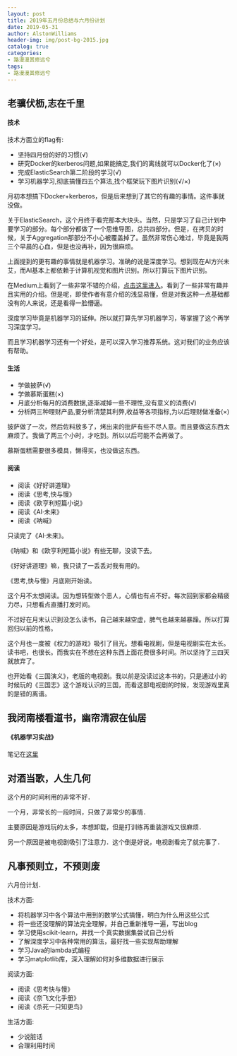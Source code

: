 ```yaml
---
layout: post
title: 2019年五月份总结与六月份计划
date: 2019-05-31
author: AlstonWilliams
header-img: img/post-bg-2015.jpg
catalog: true
categories:
- 路漫漫其修远兮
tags:
- 路漫漫其修远兮
---
```


## 老骥伏枥,志在千里

#### 技术

技术方面立的flag有:
- 坚持四月份的好的习惯(√)
- 研究Docker的kerberos问题,如果能搞定,我们的离线就可以Docker化了(×)
- 完成ElasticSearch第二阶段的学习(√)
- 学习机器学习,彻底搞懂四五个算法,找个框架玩下图片识别(√/×)

月初本想搞下Docker+kerberos，但是后来想到了其它的有趣的事情。这件事就没做。

关于ElasticSearch，这个月终于看完那本大块头。当然，只是学习了自己计划中要学习的部分。每个部分都做了一个思维导图，总共四部分。但是，在拷贝的时候，关于Aggregation那部分不小心被覆盖掉了。虽然非常伤心难过，毕竟是我两三个早晨的心血，但是也没再补，因为很麻烦。

上面提到的更有趣的事情就是机器学习。准确的说是深度学习。想到现在AI方兴未艾，而AI基本上都依赖于计算机视觉和图片识别。所以打算玩下图片识别。

在Medium上看到了一些非常不错的介绍，[点击这里进入](https://medium.com/@ageitgey)。看到了一些非常有趣并且实用的介绍。但是呢，即使作者有意介绍的浅显易懂，但是对我这种一点基础都没有的人来说，还是看得一脸懵逼。

深度学习毕竟是机器学习的延伸。所以就打算先学习机器学习，等掌握了这个再学习深度学习。

而且学习机器学习还有一个好处，是可以深入学习推荐系统。这对我们的业务应该有帮助。

#### 生活

- 学做披萨(√)
- 学做慕斯蛋糕(×)
- 月底分析每月的消费数据,逐渐减掉一些不理性,没有意义的消费(√)
- 分析两三种理财产品,要分析清楚其利弊,收益等各项指标,为以后理财做准备(×)

披萨做了一次，然后佐料放多了，烤出来的批萨有些不尽人意。而且要做这东西太麻烦了。我做了两三个小时，才吃到。所以以后可能不会再做了。

慕斯蛋糕需要很多模具，懒得买，也没做这东西。

#### 阅读

- 阅读《好好讲道理》
- 阅读《思考,快与慢》
- 阅读《欧亨利短篇小说》
- 阅读《AI·未来》
- 阅读《呐喊》

只读完了《AI·未来》。

《呐喊》和《欧亨利短篇小说》有些无聊，没读下去。

《好好讲道理》嘛，我只读了一丢丢对我有用的。

《思考,快与慢》月底刚开始读。

这个月不太想阅读。因为想转型做个恶人，心情也有点不好。每次回到家都会精疲力尽，只想看点直播打发时间。

不过好在月末认识到没怎么读书，自己越来越空虚，脾气也越来越暴躁。所以打算回归以前的性格。

这个月也一度被《权力的游戏》吸引了目光。想看电视剧，但是电视剧实在太长。读书吧，也很长。而我实在不想在这种东西上面花费很多时间。所以坚持了三四天就放弃了。

也开始看《三国演义》，老版的电视剧。我以前是没读过这本书的，只是通过小的时候玩的《三国志》这个游戏认识的三国，而看这部电视剧的时候，发现游戏里真的是错的离谱。

## 我闭南楼看道书，幽帘清寂在仙居

#### 《机器学习实战》

笔记在[这里](https://alstonwilliams.github.io/%E8%AF%BB%E4%B9%A6%E7%AC%94%E8%AE%B0/2019/05/24/MachineLearningInAction-%E8%AF%BB%E4%B9%A6%E7%AC%94%E8%AE%B0/)

## 对酒当歌，人生几何

这个月的时间利用的非常不好．

一个月，非常长的一段时间，只做了非常少的事情．

主要原因是游戏玩的太多，本想卸载，但是打训练再重装游戏又很麻烦．

另一个原因是被电视剧吸引了注意力．这个倒是好说，电视剧看完了就完事了．

## 凡事预则立，不预则废

六月份计划．

技术方面:
- 将机器学习中各个算法中用到的数学公式搞懂，明白为什么用这些公式
- 将一些还没理解的算法完全理解，并自己重新推导一遍，写出blog
- 学习使用scikit-learn，并找一个真实数据集尝试自己分析
- 了解深度学习中各种常用的算法，最好找一些实现帮助理解
- 学习Java的lambda式编程
- 学习matplotlib库，深入理解如何对多维数据进行展示

阅读方面:
- 阅读《思考快与慢》
- 阅读《奈飞文化手册》
- 阅读《杀死一只知更鸟》

生活方面:
- 少说脏话
- 合理利用时间
